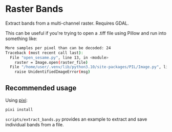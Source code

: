 # Raster Bands
Extract bands from a multi-channel raster. Requires GDAL.

This can be useful if you're trying to open a .tiff file using Pillow and run into something like:
```bash
More samples per pixel than can be decoded: 24
Traceback (most recent call last):
  File "open_sesame.py", line 13, in <module>
    raster = Image.open(raster_file)
  File "/home/user/.venv/lib/python3.10/site-packages/PIL/Image.py", line 3532, in open
    raise UnidentifiedImageError(msg)
```

## Recommended usage
Using [pixi](https://pixi.sh/latest/):
```
pixi install
```
`scripts/extract_bands.py` provides an example to extract and save individual bands from a file.

